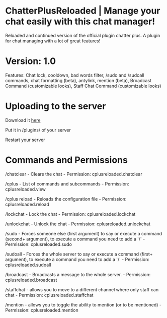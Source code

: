 # ChatterPlusReloaded | Manage your chat easily with this chat manager!
Reloaded and continued version of the official plugin chatter plus.
A plugin for chat managing with a lot of great features!

# Version: 1.0
Features: Chat lock, cooldown, bad words filter, /sudo and /sudoall commands, chat formatting (beta), antylink, mention (beta), Broadcast Command (customizable looks), Staff Chat Command (customizable looks)

# Uploading to the server 

Download it [here](https://www.spigotmc.org/resources/chatterplusreloaded.106347/)

Put it in /plugins/ of your server 

Restart your server

# Commands and Permissions

/chatclear - Clears the chat - Permission: cplusreloaded.chatclear

/cplus - List of commands and subcommands - Permission: cplusreloaded.view

/cplus reload - Reloads the configuration file - Permission: cplusreloaded.reload

/lockchat - Lock the chat - Permission: cplusreloaded.lockchat

/unlockchat - Unlock the chat - Permission: cplusreloaded.unlockchat

/sudo - Forces someone else (first argument) to say or execute a command (second+ argument), to execute a command you need to add a '/' - Permission: cplusreloaded.sudo

/sudoall - Forces the whole server to say or execute a command (first+ argument), to execute a command you need to add a '/' - Permission: cplusreloaded.sudoall

/broadcast - Broadcasts a message to the whole server. - Permission: cplusreloaded.broadcast

/staffchat - allows you to move to a different channel where only staff can chat - Permission: cplusreloaded.staffchat

/mention - allows you to toggle the ability to mention (or to be mentioned) - Permission: cplusreloaded.mention

